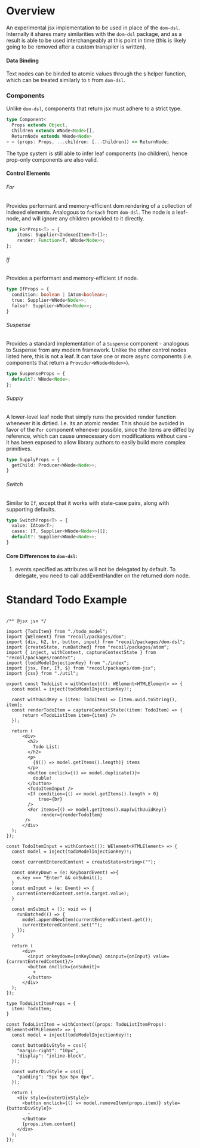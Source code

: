 # Overview

An experimental jsx implementation to be used in place of the `dom-dsl`. Internally it shares many similarities with the `dom-dsl` package, and as a result is able to be used interchangeably at this point in time (this is likely going to be removed after a custom transpiler is written).

#### Data Binding 

Text nodes can be binded to atomic values through the `$` helper function, which can be treated similarly to `t` from `dom-dsl`.

### Components 

Unlike `dom-dsl`, components that return jsx must adhere to a strict type.

```ts
type Component<
  Props extends Object,
  Children extends WNode<Node>[],
  ReturnNode extends WNode<Node>
> = (props: Props, ...children: [...Children]) => ReturnNode;
```

The type system is still able to infer leaf components (no children), hence prop-only components are also valid.

#### Control Elements

###### For

Provides performant and memory-efficient dom rendering of a collection of indexed elements. Analogous to `forEach` from `dom-dsl`. The node is a leaf-node, and will ignore any children provided to it directly.

``` ts
type ForProps<T> = {
    items: Supplier<IndexedItem<T>[]>;
    render: Function<T, WNode<Node>>;
};
```

###### If

Provides a performant and memory-efficient `if` node. 

```ts
type IfProps = {
  condition: boolean | IAtom<boolean>;
  true: Supplier<WNode<Node>>;
  false?: Supplier<WNode<Node>>;
}
```

###### Suspense

Provides a standard implementation of a `Suspense` component - analogous to Suspense from any modern framework. Unlike the other control nodes listed here, this is not a leaf. It can take one or more async components (i.e. components that return a `Provider<WNode<Node>>`). 

```ts
type SuspenseProps = {
  default?: WNode<Node>;
};
```

###### Supply

A lower-level leaf node that simply runs the provided render function whenever it is dirtied. I.e. its an atomic render. This should be avoided in favor of the `For` component whenever possible, since the items are diffed by reference, which can cause unnecessary dom modifications without care - it has been exposed to allow library authors to easily build more complex primitives.

```ts
type SupplyProps = {
  getChild: Producer<WNode<Node>>;
}
```

###### Switch

Similar to `If`, except that it works with state-case pairs, along with supporting defaults.

```ts
type SwitchProps<T> = {
  value: IAtom<T>;
  cases: [T, Supplier<WNode<Node>>][];
  default?: Supplier<WNode<Node>>;
}

```

#### Core Differences to `dom-dsl`:
1. events specified as attributes will not be delegated by default. To delegate, you need to call addEventHandler on the returned dom node.


# Standard Todo Example 

``` tsx

/** @jsx jsx */

import {TodoItem} from "./todo_model";
import {WElement} from "recoil/packages/dom";
import {div, h2, br, button, input} from "recoil/packages/dom-dsl";
import {createState, runBatched} from "recoil/packages/atom";
import { inject, withContext, captureContextState } from "recoil/packages/context";
import {todoModelInjectionKey} from "./index";
import {jsx, For, If, $} from "recoil/packages/dom-jsx";
import {css} from "./util";

export const TodoList = withContext((): WElement<HTMLElement> => {
  const model = inject(todoModelInjectionKey)!;

  const withUuidKey = (item: TodoItem) => [item.uuid.toString(), item];
  const renderTodoItem = captureContextState((item: TodoItem) => {
      return <TodoListItem item={item} />
  });

  return (
      <div>
        <h2>
          Todo List:
        </h2>
        <p>
          {$(() => model.getItems().length)} items
        </p>
        <button onclick={() => model.duplicate()}>
          double!
        </button>
        <TodoItemInput />
        <If condition={() => model.getItems().length > 0}
            true={br}
        />
        <For items={() => model.getItems().map(withUuidKey)}
             render={renderTodoItem}
       />
      </div>
  );
});

const TodoItemInput = withContext((): WElement<HTMLElement> => {
  const model = inject(todoModelInjectionKey)!;

  const currentEnteredContent = createState<string>("");

  const onKeyDown = (e: KeyboardEvent) =>{
    e.key === "Enter" && onSubmit();
  }
  const onInput = (e: Event) => {
    currentEnteredContent.set(e.target.value);
  }

  const onSubmit = (): void => {
    runBatched(() => {
      model.appendNewItem(currentEnteredContent.get());
      currentEnteredContent.set("");
    });
  }

  return (
      <div>
        <input onkeydown={onKeyDown} oninput={onInput} value={currentEnteredContent}/>
        <button onclick={onSubmit}>
          +
        </button>
      </div>
  );
});

type TodoListItemProps = {
  item: TodoItem;
}

const TodoListItem = withContext((props: TodoListItemProps): WElement<HTMLElement> => {
  const model = inject(todoModelInjectionKey)!;

  const buttonDivStyle = css({
    "margin-right": "10px",
    "display": "inline-block",
  });

  const outerDivStyle = css({
    "padding": "5px 5px 5px 0px",
  });

  return (
    <div style={outerDivStyle}>
      <button onclick={() => model.removeItem(props.item)} style={buttonDivStyle}>
        -
      </button>
      {props.item.content}
    </div>
  );
});


```